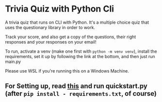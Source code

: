 # Trivia Quiz with Python Cli

A trivia quiz that runs on CLI with Python. It's a multiple choice quiz that uses the questionary library in order to work.

Track your score, and also get a copy of the questions, their right responses and your responses on your email!

To run, activate a venv (make one first with ``python -m venv venv``), install the requirements, set it up by following the link at the bottom, and then just run main.py

Please use WSL if you're running this on a Windows Machine. 

## For Setting up, read [this](https://developers.google.com/gmail/api/quickstart/python) and run quickstart.py (after ``pip install - requirements.txt``, of course)